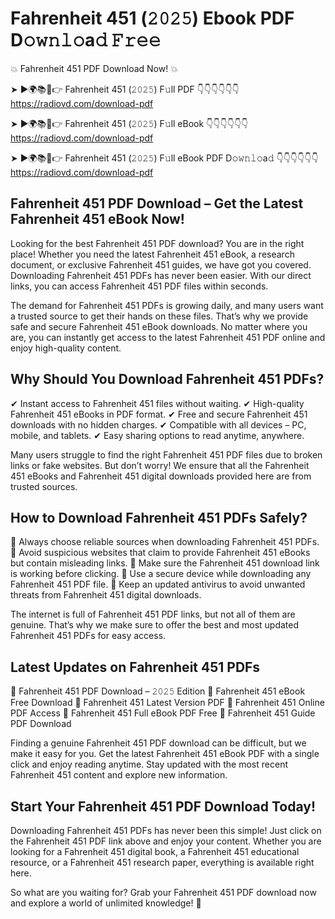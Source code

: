 # Fahrenheit 451 (𝟸𝟶𝟸𝟻) Ebook PDF D𝚘𝚠𝚗𝚕𝚘a𝚍 𝙵𝚛𝚎𝚎

💥 Fahrenheit 451 PDF Download Now! 💥

➤ ►🌍📚📱👉 Fahrenheit 451 (𝟸𝟶𝟸𝟻) F𝚞ll PDF 👇👇👇👇👇👇
https://radiovd.com/download-pdf

➤ ►🌍📚📱👉 Fahrenheit 451 (𝟸𝟶𝟸𝟻) F𝚞ll eBook 👇👇👇👇👇👇
https://radiovd.com/download-pdf

➤ ►🌍📚📱👉 Fahrenheit 451 (𝟸𝟶𝟸𝟻) F𝚞ll eBook PDF D𝚘𝚠𝚗𝚕𝚘a𝚍 👇👇👇👇👇👇
https://radiovd.com/download-pdf

## Fahrenheit 451 PDF Download – Get the Latest Fahrenheit 451 eBook Now!

Looking for the best Fahrenheit 451 PDF download? You are in the right place! Whether you need the latest Fahrenheit 451 eBook, a research document, or exclusive Fahrenheit 451 guides, we have got you covered. Downloading Fahrenheit 451 PDFs has never been easier. With our direct links, you can access Fahrenheit 451 PDF files within seconds.

The demand for Fahrenheit 451 PDFs is growing daily, and many users want a trusted source to get their hands on these files. That’s why we provide safe and secure Fahrenheit 451 eBook downloads. No matter where you are, you can instantly get access to the latest Fahrenheit 451 PDF online and enjoy high-quality content.

## Why Should You Download Fahrenheit 451 PDFs?

✔ Instant access to Fahrenheit 451 files without waiting.
✔ High-quality Fahrenheit 451 eBooks in PDF format.
✔ Free and secure Fahrenheit 451 downloads with no hidden charges.
✔ Compatible with all devices – PC, mobile, and tablets.
✔ Easy sharing options to read anytime, anywhere.

Many users struggle to find the right Fahrenheit 451 PDF files due to broken links or fake websites. But don’t worry! We ensure that all the Fahrenheit 451 eBooks and Fahrenheit 451 digital downloads provided here are from trusted sources.

## How to Download Fahrenheit 451 PDFs Safely?

📌 Always choose reliable sources when downloading Fahrenheit 451 PDFs.
📌 Avoid suspicious websites that claim to provide Fahrenheit 451 eBooks but contain misleading links.
📌 Make sure the Fahrenheit 451 download link is working before clicking.
📌 Use a secure device while downloading any Fahrenheit 451 PDF file.
📌 Keep an updated antivirus to avoid unwanted threats from Fahrenheit 451 digital downloads.

The internet is full of Fahrenheit 451 PDF links, but not all of them are genuine. That’s why we make sure to offer the best and most updated Fahrenheit 451 PDFs for easy access.

## Latest Updates on Fahrenheit 451 PDFs

🔹 Fahrenheit 451 PDF Download – 𝟸𝟶𝟸𝟻 Edition
🔹 Fahrenheit 451 eBook Free Download
🔹 Fahrenheit 451 Latest Version PDF
🔹 Fahrenheit 451 Online PDF Access
🔹 Fahrenheit 451 Full eBook PDF Free
🔹 Fahrenheit 451 Guide PDF Download

Finding a genuine Fahrenheit 451 PDF download can be difficult, but we make it easy for you. Get the latest Fahrenheit 451 eBook PDF with a single click and enjoy reading anytime. Stay updated with the most recent Fahrenheit 451 content and explore new information.

## Start Your Fahrenheit 451 PDF Download Today!

Downloading Fahrenheit 451 PDFs has never been this simple! Just click on the Fahrenheit 451 PDF link above and enjoy your content. Whether you are looking for a Fahrenheit 451 digital book, a Fahrenheit 451 educational resource, or a Fahrenheit 451 research paper, everything is available right here.

So what are you waiting for? Grab your Fahrenheit 451 PDF download now and explore a world of unlimited knowledge! 🚀